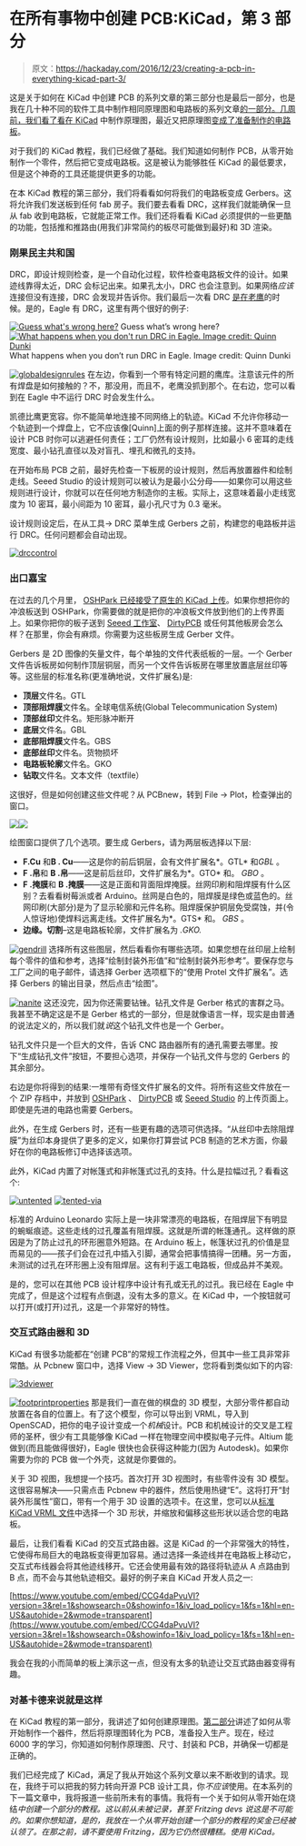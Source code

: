 # 在所有事物中创建 PCB:KiCad，第 3 部分

> 原文：<https://hackaday.com/2016/12/23/creating-a-pcb-in-everything-kicad-part-3/>

这是关于如何在 KiCad 中创建 PCB 的系列文章的第三部分也是最后一部分，也是我在几十种不同的软件工具中制作相同原理图和电路板的系列文章[的一部分。几周前，我们看了看](https://hackaday.com/2016/09/21/creating-a-pcb-in-everything-introduction/)[在 KiCad](https://hackaday.com/2016/11/17/creating-a-pcb-in-everything-kicad-part-1/) 中制作原理图，最近又把原理图[变成了准备制作的电路板](http://wp.me/pk3lN-Yls)。

对于我们的 KiCad 教程，我们已经做了基础。我们知道如何制作 PCB，从零开始制作一个零件，然后把它变成电路板。这是被认为能够胜任 KiCad 的最低要求，但是这个神奇的工具还能提供更多的功能。

在本 KiCad 教程的第三部分，我们将看看如何将我们的电路板变成 Gerbers。这将允许我们发送板到任何 fab 房子。我们要去看看 DRC，这样我们就能确保一旦从 fab 收到电路板，它就能正常工作。我们还将看看 KiCad 必须提供的一些更酷的功能，包括推和推路由(用我们非常简约的板尽可能做到最好)和 3D 渲染。

### 刚果民主共和国

DRC，即设计规则检查，是一个自动化过程，软件检查电路板文件的设计。如果迹线靠得太近，DRC 会标记出来。如果孔太小，DRC 也会注意到。如果网络*应该*连接但没有连接，DRC 会发现并告诉你。我们最后一次看 DRC [是在老鹰](https://hackaday.com/2016/09/29/creating-a-pcb-in-everything-eagle-drc-and-gerber-files/)的时候。是的，Eagle 有 DRC，这里有两个很好的例子:

 [![Guess what's wrong here?](img/2d3c9607d4f1027142c6b4166eba70c1.png "Wut")](https://i0.wp.com/hackaday.com/wp-content/uploads/2016/11/ccaty6jxiaal6yt.png?ssl=1) Guess what’s wrong here? [![What happens when you don't run DRC in Eagle. Image credit: Quinn Dunki](img/c792aa74cac99707bbf5a6d01a754a24.png "bad-traces")](https://i0.wp.com/hackaday.com/wp-content/uploads/2016/11/bad-traces.jpg?ssl=1) What happens when you don’t run DRC in Eagle. Image credit: Quinn Dunki

[![globaldesignrules](img/6af2fb33e2dee2e9cf055e7bff0d122b.png)](https://hackaday.com/wp-content/uploads/2016/11/globaldesignrules.png) 在左边，你看到一个带有特定问题的鹰库。注意该元件的所有焊盘是如何接触的？不，那没用，而且不，老鹰没抓到那个。在右边，您可以看到在 Eagle 中不运行 DRC 时会发生什么。

凯德比鹰更宽容。你不能简单地连接不同网络上的轨迹。KiCad 不允许你移动一个轨迹到一个焊盘上，它不应该像[Quinn]上面的例子那样连接。这并不意味着在设计 PCB 时你可以逃避任何责任；工厂仍然有设计规则，比如最小 6 密耳的走线宽度、最小钻孔直径以及对盲孔、埋孔和微孔的支持。

在开始布局 PCB 之前，最好先检查一下板房的设计规则，然后再放置器件和绘制走线。Seeed Studio 的设计规则可以被认为是最小公分母——如果你可以用这些规则进行设计，你就可以在任何地方制造你的主板。实际上，这意味着最小走线宽度为 10 密耳，最小间距为 10 密耳，最小孔尺寸为 0.3 毫米。

设计规则设定后，在从工具-> DRC 菜单生成 Gerbers 之前，构建您的电路板并运行 DRC。任何问题都会自动出现。

[![drccontrol](img/5879a6c96c44bf8c4ce41523f85e84e7.png)](https://hackaday.com/wp-content/uploads/2016/11/drccontrol.png)

### 出口嘉宝

在过去的几个月里， [OSHPark 已经接受了原生的 KiCad 上传](https://blog.oshpark.com/2016/06/08/native-kicad-uploads/)。如果你想把你的冲浪板送到 OSHPark，你需要做的就是把你的冲浪板文件放到他们的上传界面上。如果你把你的板子送到 [Seeed 工作室](https://www.seeedstudio.com/fusion_pcb.html)、 [DirtyPCB](http://dirtypcbs.com/) 或任何其他板房会怎么样？在那里，你会有麻烦。你需要为这些板房生成 Gerber 文件。

Gerbers 是 2D 图像的矢量文件，每个单独的文件代表纸板的一层。一个 Gerber 文件告诉板房如何制作顶层铜层，而另一个文件告诉板房在哪里放置底层丝印等等。这些层的标准名称(更准确地说，文件扩展名)是:

*   **顶层**文件名。GTL
*   **顶部阻焊膜**文件名。全球电信系统(Global Telecommunication System)
*   **顶部丝印**文件名。矩形脉冲断开
*   **底层**文件名。GBL
*   **底部阻焊膜**文件名。GBS
*   **底部丝印**文件名。货物损坏
*   **电路板轮廓**文件名。GKO
*   **钻取**文件名。文本文件（textfile）

这很好，但是如何创建这些文件呢？从 PCBnew，转到 File -> Plot，检查弹出的窗口。

[![](img/0764fc34e6a25147bb9107e359eb6e90.png)](https://hackaday.com/wp-content/uploads/2016/11/pcbnewplot.png)[![](img/2d5c29e52efe110130c1a82ae268caad.png)](https://hackaday.com/wp-content/uploads/2016/11/plot-thing.png)

绘图窗口提供了几个选项。要生成 Gerbers，请为两层板选择以下层:

*   **F.Cu** 和**B . Cu**——这是你的前后铜层，会有文件扩展名*。GTL* 和*GBL* 。
*   **F .帛**和 **B .帛**——这是前后丝印，文件扩展名为*。GTO* 和。 *GBO* 。
*   **F .掩膜**和 **B .掩膜**——这是正面和背面阻焊掩膜。丝网印刷和阻焊膜有什么区别？去看看树莓派或者 Arduino。丝网是白色的，阻焊膜是绿色或蓝色的。丝网印刷(大部分)是为了显示轮廓和元件名称。阻焊膜保护铜层免受腐蚀，并(令人惊讶地)使焊料远离走线。文件扩展名为*。GTS* 和。 *GBS* 。
*   **边缘。切割**–这是电路板轮廓，文件扩展名为 *.GKO.*

[![gendrill](img/813556c44c26fbee8460d099164732b4.png)](https://hackaday.com/wp-content/uploads/2016/11/gendrill.png) 选择所有这些图层，然后看看你有哪些选项。如果您想在丝印层上绘制每个零件的值和参考，选择“绘制封装外形值”和“绘制封装外形参考”。要保存您与工厂之间的电子邮件，请选择 Gerber 选项框下的“使用 Protel 文件扩展名”。选择 Gerbers 的输出目录，然后点击“绘图”。

[![nanite](img/5e9ec9d62f96c81eb49d9428cbddd4dc.png)](https://hackaday.com/wp-content/uploads/2016/11/nanite.png) 这还没完，因为你还需要钻锉。钻孔文件是 Gerber 格式的害群之马。我甚至不确定这是不是 Gerber 格式的一部分，但是就像语言一样，现实是由普通的说法定义的，所以我们就*说*这个钻孔文件也是一个 Gerber。

钻孔文件只是一个巨大的文件，告诉 CNC 路由器所有的通孔需要去哪里。按下“生成钻孔文件”按钮，不要担心选项，并保存一个钻孔文件与您的 Gerbers 的其余部分。

右边是你将得到的结果:一堆带有奇怪文件扩展名的文件。将所有这些文件放在一个 ZIP 存档中，并放到 [OSHPark](https://oshpark.com/) 、 [DirtyPCB](http://dirtypcbs.com/store/pcbs) 或 [Seeed Studio](https://www.seeedstudio.com/fusion_pcb.html) 的上传页面上。即使是先进的电路也需要 Gerbers。

此外，在生成 Gerbers 时，还有一些更有趣的选项可供选择。“从丝印中去除阻焊膜”为丝印本身提供了更多的定义，如果你打算尝试 PCB 制造的艺术方面，你最好在你的电路板修订中选择该选项。

此外，KiCad 内置了对帐篷式和非帐篷式过孔的支持。什么是拉幅过孔？看看这个:

 [![untented](img/d270eb619ad55af720e677df1840a534.png "untented")](https://i0.wp.com/hackaday.com/wp-content/uploads/2016/11/untented.png?ssl=1)  [![tented-via](img/285555f05d001342ba699a629bdbaa96.png "tented-via")](https://i0.wp.com/hackaday.com/wp-content/uploads/2016/12/tented-via.jpg?ssl=1) 

标准的 Arduino Leonardo 实际上是一块非常漂亮的电路板，在阻焊层下有明显的蜿蜒痕迹。这些走线的过孔覆盖有阻焊膜。这就是所谓的帐篷通孔。这样做的原因是为了防止过孔的环形圈意外短路。在 Arduino 板上，帐篷状过孔的价值是显而易见的——孩子们会在过孔中插入引脚，通常会把事情搞得一团糟。另一方面，未测试的过孔在环形圈上没有阻焊层。这有利于返工电路板，但成品并不美观。

是的，您可以在其他 PCB 设计程序中设计有孔或无孔的过孔。我已经在 Eagle 中完成了，但是这个过程有点倒退，没有太多的意义。在 KiCad 中，一个按钮就可以打开(或打开)过孔，这是一个非常好的特性。

### 交互式路由器和 3D

KiCad 有很多功能都在“创建 PCB”的常规工作流程之外，但其中一些工具非常非常酷。从 Pcbnew 窗口中，选择 View -> 3D Viewer，您将看到类似如下的内容:

[![3dviewer](img/0dac76744f8f603964fc52c7f4beb889.png)](https://hackaday.com/wp-content/uploads/2016/11/3dviewer.png)

[![footprintproperties](img/77727d01b252c6b35ca39f609b7cd269.png)](https://hackaday.com/wp-content/uploads/2016/11/footprintproperties.png) 那是我们一直在做的棋盘的 3D 模型，大部分零件都自动放置在各自的位置上。有了这个模型，你可以导出到 VRML，导入到 OpenSCAD，把你的电子设计变成一个*机械*设计。PCB 和机械设计的交叉是工程师的圣杯，很少有工具能够像 KiCad 一样在物理空间中模拟电子元件。Altium 能做到(而且能做得很好)，Eagle 很快也会获得这种能力(因为 Autodesk)。如果你需要为你的 PCB 做一个外壳，这就是你要做的。

关于 3D 视图，我想提一个技巧。首次打开 3D 视图时，有些零件没有 3D 模型。这很容易解决——只需点击 Pcbnew 中的器件，然后使用热键“E”。这将打开“封装外形属性”窗口，带有一个用于 3D 设置的选项卡。在这里，您可以从[标准 KiCad VRML 文件](https://github.com/KiCad/kicad-library/tree/master/modules/packages3d)中选择一个 3D 形状，并缩放和偏移这些形状以适合您的电路板。

最后，让我们看看 KiCad 的交互式路由器。这是 KiCad 的一个非常强大的特性，它使得布局巨大的电路板变得更加容易。通过选择一条迹线并在电路板上移动它，交互式布线器会将其他迹线移开。它还会使用最有效的路径将轨迹从 A 点路由到 B 点，而不会与其他轨迹相交。最好的例子来自 KiCad 开发人员之一:

 [https://www.youtube.com/embed/CCG4daPvuVI?version=3&rel=1&showsearch=0&showinfo=1&iv_load_policy=1&fs=1&hl=en-US&autohide=2&wmode=transparent](https://www.youtube.com/embed/CCG4daPvuVI?version=3&rel=1&showsearch=0&showinfo=1&iv_load_policy=1&fs=1&hl=en-US&autohide=2&wmode=transparent)



我会在我的小而简单的板上演示这一点，但没有太多的轨迹让交互式路由器变得有趣。

### 对基卡德来说就是这样

在 KiCad 教程的第一部分，我讲述了如何创建原理图。[第二部分](https://hackaday.com/2016/12/09/creating-a-pcb-in-everything-kicad-part-2/)讲述了如何从零开始制作一个器件，然后将原理图转化为 PCB，准备投入生产。现在，经过 6000 字的学习，你知道如何制作原理图、尺寸、封装和 PCB，并确保一切都是正确的。

我们已经完成了 KiCad，满足了我从开始这个系列文章以来不断收到的请求。现在，我终于可以把我的努力转向开源 PCB 设计工具，你*不应该*使用。在本系列的下一篇文章中，我将报道一些前所未有的事情。我将有一个关于如何从零开始在烧结*中创建一个部分的教程。这以前从未被记录，甚至 Fritzing devs 说这是不可能的。如果你想知道，是的，我放在一个从零开始创建一个部分的教程的奖金已经被认领了。在那之前，请不要使用 Fritzing，因为它仍然很糟糕。使用 KiCad。*